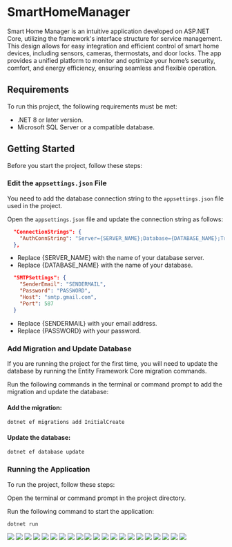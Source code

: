 # SmartHomeManager

Smart Home Manager is an intuitive application developed on ASP.NET Core, utilizing the framework's interface structure for service management. This design allows for easy integration and efficient control of smart home devices, including sensors, cameras, thermostats, and door locks. The app provides a unified platform to monitor and optimize your home’s security, comfort, and energy efficiency, ensuring seamless and flexible operation.

## Requirements

To run this project, the following requirements must be met:

- .NET 8 or later version.
- Microsoft SQL Server or a compatible database.

## Getting Started

Before you start the project, follow these steps:

###  Edit the `appsettings.json` File

You need to add the database connection string to the `appsettings.json` file used in the project.

Open the `appsettings.json` file and update the connection string as follows:

```json
  "ConnectionStrings": {
    "AuthConnString": "Server={SERVER_NAME};Database={DATABASE_NAME};Trusted_Connection=True;"
  },
```
- Replace {SERVER_NAME} with the name of your database server.
- Replace {DATABASE_NAME} with the name of your database. 

```json
  "SMTPSettings": {
    "SenderEmail": "SENDERMAIL",
    "Password": "PASSWORD",
    "Host": "smtp.gmail.com",
    "Port": 587
  }
```
- Replace {SENDERMAIL} with your email address.
- Replace {PASSWORD} with your password.

### Add Migration and Update Database
If you are running the project for the first time, you will need to update the database by running the Entity Framework Core migration commands.

Run the following commands in the terminal or command prompt to add the migration and update the database:

#### Add the migration:
```
dotnet ef migrations add InitialCreate
```

#### Update the database:
```
dotnet ef database update
```

### Running the Application
To run the project, follow these steps:

Open the terminal or command prompt in the project directory.

Run the following command to start the application:
```
dotnet run
```

<img src="https://github.com/egemenenis/Project_Photos/blob/main/SmartHomeManager_Data/1.PNG">
<img src="https://github.com/egemenenis/Project_Photos/blob/main/SmartHomeManager_Data/2.1.PNG">
<img src="https://github.com/egemenenis/Project_Photos/blob/main/SmartHomeManager_Data/2.2.PNG">
<img src="https://github.com/egemenenis/Project_Photos/blob/main/SmartHomeManager_Data/3.PNG">
<img src="https://github.com/egemenenis/Project_Photos/blob/main/SmartHomeManager_Data/4.PNG">
<img src="https://github.com/egemenenis/Project_Photos/blob/main/SmartHomeManager_Data/5.PNG">
<img src="https://github.com/egemenenis/Project_Photos/blob/main/SmartHomeManager_Data/6.PNG">
<img src="https://github.com/egemenenis/Project_Photos/blob/main/SmartHomeManager_Data/7.PNG">
<img src="https://github.com/egemenenis/Project_Photos/blob/main/SmartHomeManager_Data/9.PNG">
<img src="https://github.com/egemenenis/Project_Photos/blob/main/SmartHomeManager_Data/10.PNG">
<img src="https://github.com/egemenenis/Project_Photos/blob/main/SmartHomeManager_Data/11.PNG">
<img src="https://github.com/egemenenis/Project_Photos/blob/main/SmartHomeManager_Data/12.PNG">
<img src="https://github.com/egemenenis/Project_Photos/blob/main/SmartHomeManager_Data/13.PNG">
<img src="https://github.com/egemenenis/Project_Photos/blob/main/SmartHomeManager_Data/14.PNG">
<img src="https://github.com/egemenenis/Project_Photos/blob/main/SmartHomeManager_Data/15.PNG">
<img src="https://github.com/egemenenis/Project_Photos/blob/main/SmartHomeManager_Data/16.PNG">
<img src="https://github.com/egemenenis/Project_Photos/blob/main/SmartHomeManager_Data/17.PNG">
<img src="https://github.com/egemenenis/Project_Photos/blob/main/SmartHomeManager_Data/18.PNG">
<img src="https://github.com/egemenenis/Project_Photos/blob/main/SmartHomeManager_Data/19.PNG">
<img src="https://github.com/egemenenis/Project_Photos/blob/main/SmartHomeManager_Data/20.PNG">
<img src="https://github.com/egemenenis/Project_Photos/blob/main/SmartHomeManager_Data/21.PNG">
